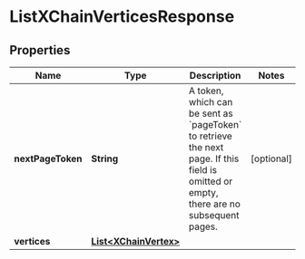 # ListXChainVerticesResponse

## Properties
Name | Type | Description | Notes
------------ | ------------- | ------------- | -------------
**nextPageToken** | **String** | A token, which can be sent as &#x60;pageToken&#x60; to retrieve the next page. If this field is omitted or empty, there are no subsequent pages. |  [optional]
**vertices** | [**List&lt;XChainVertex&gt;**](XChainVertex.md) |  | 
